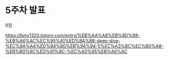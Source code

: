 # 5주차 발표

9장

https://bmy1320.tistory.com/entry/%EB%AA%A8%EB%8D%98-%EB%A6%AC%EC%95%A1%ED%8A%B8-deep-dive-%EC%8A%A4%ED%84%B0%EB%94%94-5%EC%A3%BC%EC%B0%A8-%EB%B0%9C%ED%91%9C-%EC%A0%95%EB%A6%AC
